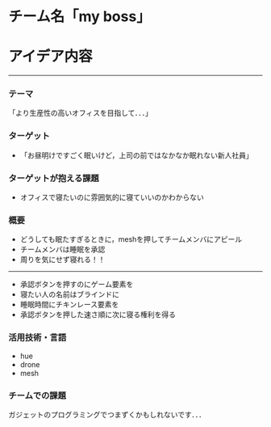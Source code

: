 # チーム名「my boss」
# アイデア内容
---
### テーマ
「より生産性の高いオフィスを目指して．．．」

### ターゲット
* 「お昼明けですごく眠いけど，上司の前ではなかなか眠れない新人社員」

### ターゲットが抱える課題
* オフィスで寝たいのに雰囲気的に寝ていいのかわからない

### 概要
* どうしても眠たすぎるときに，meshを押してチームメンバにアピール
* チームメンバは睡眠を承認
* 周りを気にせず寝れる！！
---
* 承認ボタンを押すのにゲーム要素を
* 寝たい人の名前はブラインドに
* 睡眠時間にチキンレース要素を
* 承認ボタンを押した速さ順に次に寝る権利を得る


### 活用技術・言語
* hue
* drone
* mesh

### チームでの課題
ガジェットのプログラミングでつまずくかもしれないです．．．
